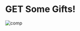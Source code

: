 # GET Some Gifts!

![comp](https://github.com/turingschool-examples/get-some-gifts/blob/main/images/gitlist.png)

